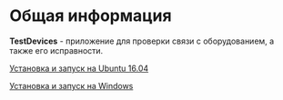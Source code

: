 # Общая информация
**TestDevices** - приложение для проверки связи с оборудованием, а также его исправности.

[Установка и запуск на Ubuntu 16.04](https://github.com/shabu-rov/TestDevices/wiki/%D0%A3%D1%81%D1%82%D0%B0%D0%BD%D0%BE%D0%B2%D0%BA%D0%B0-%D0%B8-%D0%B7%D0%B0%D0%BF%D1%83%D1%81%D0%BA-%D0%BD%D0%B0-Ubuntu-16.04)

[Установка и запуск на Windows](https://github.com/shabu-rov/TestDevices/wiki/%D0%A3%D1%81%D1%82%D0%B0%D0%BD%D0%BE%D0%B2%D0%BA%D0%B0-%D0%B8-%D0%B7%D0%B0%D0%BF%D1%83%D1%81%D0%BA-%D0%BD%D0%B0-Windows)
